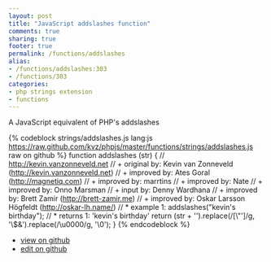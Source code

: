 ```yaml
---
layout: post
title: "JavaScript addslashes function"
comments: true
sharing: true
footer: true
permalink: /functions/addslashes
alias:
- /functions/addslashes:303
- /functions/303
categories:
- php strings extension
- functions
---
```

A JavaScript equivalent of PHP's addslashes

<!-- more -->

{% codeblock strings/addslashes.js lang:js https://raw.github.com/kvz/phpjs/master/functions/strings/addslashes.js raw on github %}
function addslashes (str) {
    // http://kevin.vanzonneveld.net
    // +   original by: Kevin van Zonneveld (http://kevin.vanzonneveld.net)
    // +   improved by: Ates Goral (http://magnetiq.com)
    // +   improved by: marrtins
    // +   improved by: Nate
    // +   improved by: Onno Marsman
    // +   input by: Denny Wardhana
    // +   improved by: Brett Zamir (http://brett-zamir.me)
    // +   improved by: Oskar Larsson Högfeldt (http://oskar-lh.name/)
    // *     example 1: addslashes("kevin's birthday");
    // *     returns 1: 'kevin\'s birthday'
    return (str + '').replace(/[\\"']/g, '\\$&').replace(/\u0000/g, '\\0');
}
{% endcodeblock %}

 - [view on github](https://github.com/kvz/phpjs/blob/master/functions/strings/addslashes.js)
 - [edit on github](https://github.com/kvz/phpjs/edit/master/functions/strings/addslashes.js)

